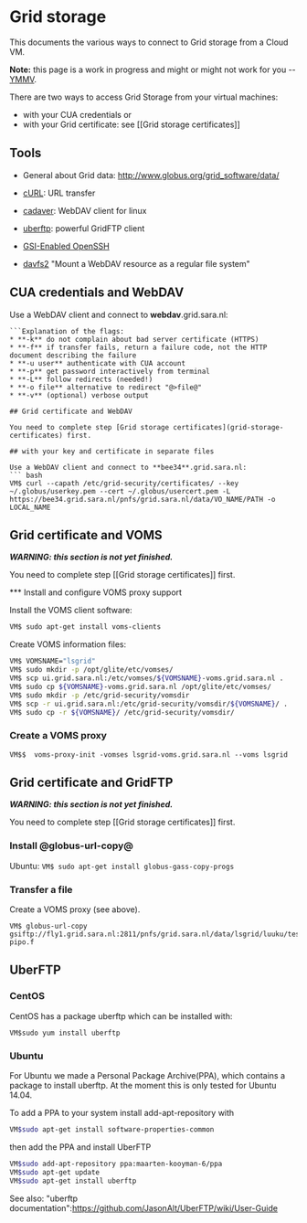# Grid storage

This documents the various ways to connect to Grid storage from a Cloud VM. 

**Note:** this page is a work in progress and might or might not work for you -- [YMMV](http://en.wiktionary.org/wiki/your_mileage_may_vary).

There are two ways to access Grid Storage from your virtual machines:
* with your CUA credentials or 
* with your Grid certificate: see [[Grid storage certificates]]

## Tools

* General about Grid data: http://www.globus.org/grid_software/data/

* [cURL](http://linuxcommand.org/man_pages/curl1.html): URL transfer
* [cadaver](http://www.webdav.org/cadaver): WebDAV client for linux
* [uberftp](https://github.com/JasonAlt/UberFTP): powerful GridFTP client
* [GSI-Enabled OpenSSH](http://grid.ncsa.illinois.edu/ssh/)
* [davfs2](http://savannah.nongnu.org/projects/davfs2) "Mount a WebDAV resource as a regular file system"

## CUA credentials and WebDAV

Use a WebDAV client and connect to **webdav**.grid.sara.nl:
```VM$ curl -k -f -u USER -p -L https://webdav.grid.sara.nl/pnfs/grid.sara.nl/data/VO_NAME/PATH -o LOCAL_NAME
```Explanation of the flags:
* **-k** do not complain about bad server certificate (HTTPS)
* **-f** if transfer fails, return a failure code, not the HTTP document describing the failure
* **-u user** authenticate with CUA account
* **-p** get password interactively from terminal
* **-L** follow redirects (needed!)
* **-o file** alternative to redirect "@>file@"
* **-v** (optional) verbose output

## Grid certificate and WebDAV

You need to complete step [Grid storage certificates](grid-storage-certificates) first.

## with your key and certificate in separate files

Use a WebDAV client and connect to **bee34**.grid.sara.nl:
``` bash
VM$ curl --capath /etc/grid-security/certificates/ --key ~/.globus/userkey.pem --cert ~/.globus/usercert.pem -L https://bee34.grid.sara.nl/pnfs/grid.sara.nl/data/VO_NAME/PATH -o LOCAL_NAME
```

## Grid certificate and VOMS

**_WARNING: this section is not yet finished._**

You need to complete step [[Grid storage certificates]] first.

*** Install and configure VOMS proxy support

Install the VOMS client software:
```bash
VM$ sudo apt-get install voms-clients
```

Create VOMS information files:
```bash
VM$ VOMSNAME="lsgrid"
VM$ sudo mkdir -p /opt/glite/etc/vomses/
VM$ scp ui.grid.sara.nl:/etc/vomses/${VOMSNAME}-voms.grid.sara.nl .
VM$ sudo cp ${VOMSNAME}-voms.grid.sara.nl /opt/glite/etc/vomses/
VM$ sudo mkdir -p /etc/grid-security/vomsdir
VM$ scp -r ui.grid.sara.nl:/etc/grid-security/vomsdir/${VOMSNAME}/ .
VM$ sudo cp -r ${VOMSNAME}/ /etc/grid-security/vomsdir/
```

### Create a VOMS proxy

```
VM$$  voms-proxy-init -vomses lsgrid-voms.grid.sara.nl --voms lsgrid
```


## Grid certificate and GridFTP

**_WARNING: this section is not yet finished._**

You need to complete step [[Grid storage certificates]] first.

### Install @globus-url-copy@

Ubuntu:
```VM$ sudo apt-get install globus-gass-copy-progs```

### Transfer a file

Create a VOMS proxy (see above).

```
VM$ globus-url-copy gsiftp://fly1.grid.sara.nl:2811/pnfs/grid.sara.nl/data/lsgrid/luuku/testfile pipo.f
```

## UberFTP

### CentOS

CentOS has a package uberftp which can be installed with:
```
VM$sudo yum install uberftp
 ```

### Ubuntu

For Ubuntu we made a Personal Package Archive(PPA), which contains a package to install uberftp. At the moment this is only tested for Ubuntu 14.04.

To add a PPA to your system install add-apt-repository with
``` bash
VM$sudo apt-get install software-properties-common
 ```
then add the PPA and install UberFTP

```bash
VM$sudo add-apt-repository ppa:maarten-kooyman-6/ppa
VM$sudo apt-get update
VM$sudo apt-get install uberftp 
```


See also: "uberftp documentation":https://github.com/JasonAlt/UberFTP/wiki/User-Guide